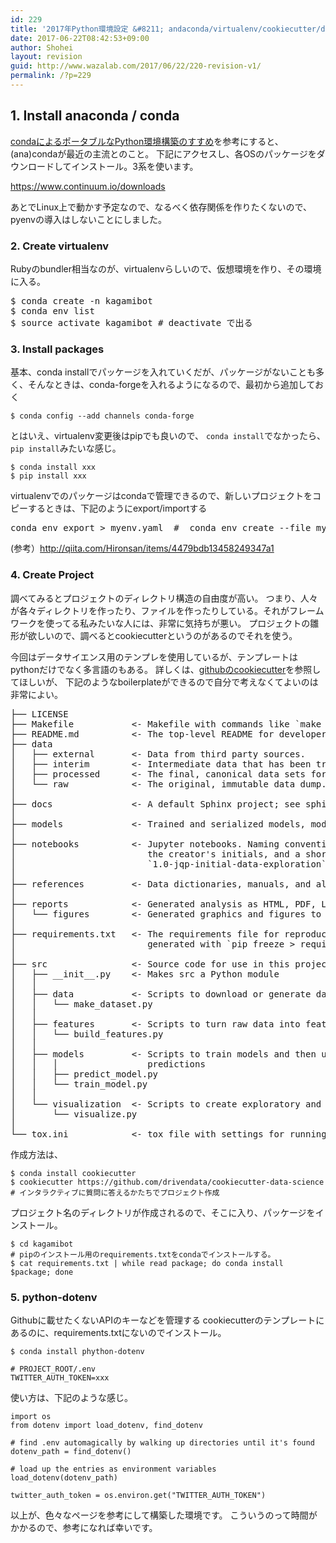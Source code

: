 ```yaml
---
id: 229
title: '2017年Python環境設定 &#8211; andaconda/virtualenv/cookiecutter/dotenv'
date: 2017-06-22T08:42:53+09:00
author: Shohei
layout: revision
guid: http://www.wazalab.com/2017/06/22/220-revision-v1/
permalink: /?p=229
---
```

## 1. Install anaconda / conda 

[condaによるポータブルなPython環境構築のすすめ](http://qiita.com/y__sama/items/5b62d31cb7e6ed50f02c)を参考にすると、(ana)condaが最近の主流とのこと。
下記にアクセスし、各OSのパッケージをダウンロードしてインストール。3系を使います。

https://www.continuum.io/downloads


あとでLinux上で動かす予定なので、なるべく依存関係を作りたくないので、pyenvの導入はしないことにしました。

### 2. Create virtualenv

Rubyのbundler相当なのが、virtualenvらしいので、仮想環境を作り、その環境に入る。

<pre class="lang:default decode:true " >
$ conda create -n kagamibot
$ conda env list
$ source activate kagamibot # deactivate で出る
</pre> 



### 3. Install packages

基本、conda installでパッケージを入れていくだが、パッケージがないことも多く、そんなときは、conda-forgeを入れるようになるので、最初から追加しておく

```
$ conda config --add channels conda-forge
```

とはいえ、virtualenv変更後はpipでも良いので、 `conda install`でなかったら、`pip install`みたいな感じ。

```
$ conda install xxx 
$ pip install xxx
```

virtualenvでのパッケージはcondaで管理できるので、新しいプロジェクトをコピーするときは、下記のようにexport/importする

<pre class="lang:default decode:true " >conda env export &gt; myenv.yaml  #  conda env create --file myenv.yaml</pre> 

(参考）http://qiita.com/Hironsan/items/4479bdb13458249347a1

### 4. Create Project

調べてみるとプロジェクトのディレクトリ構造の自由度が高い。
つまり、人々が各々ディレクトリを作ったり、ファイルを作ったりしている。それがフレームワークを使ってる私みたいな人には、非常に気持ちが悪い。
プロジェクトの雛形が欲しいので、調べるとcookiecutterというのがあるのでそれを使う。


今回はデータサイエンス用のテンプレを使用しているが、テンプレートはpythonだけでなく多言語のもある。
詳しくは、[githubのcookiecutter](https://github.com/audreyr/cookiecutter)を参照してほしいが、
下記のようなboilerplateができるので自分で考えなくてよいのは非常によい。
 
 
<pre class="theme:dark-terminal font-size:11 line-height:12 lang:default decode:true " >├── LICENSE
├── Makefile           &lt;- Makefile with commands like `make data` or `make train`
├── README.md          &lt;- The top-level README for developers using this project.
├── data
│   ├── external       &lt;- Data from third party sources.
│   ├── interim        &lt;- Intermediate data that has been transformed.
│   ├── processed      &lt;- The final, canonical data sets for modeling.
│   └── raw            &lt;- The original, immutable data dump.
│
├── docs               &lt;- A default Sphinx project; see sphinx-doc.org for details
│
├── models             &lt;- Trained and serialized models, model predictions, or model summaries
│
├── notebooks          &lt;- Jupyter notebooks. Naming convention is a number (for ordering),
│                         the creator's initials, and a short `-` delimited description, e.g.
│                         `1.0-jqp-initial-data-exploration`.
│
├── references         &lt;- Data dictionaries, manuals, and all other explanatory materials.
│
├── reports            &lt;- Generated analysis as HTML, PDF, LaTeX, etc.
│   └── figures        &lt;- Generated graphics and figures to be used in reporting
│
├── requirements.txt   &lt;- The requirements file for reproducing the analysis environment, e.g.
│                         generated with `pip freeze &gt; requirements.txt`
│
├── src                &lt;- Source code for use in this project.
│   ├── __init__.py    &lt;- Makes src a Python module
│   │
│   ├── data           &lt;- Scripts to download or generate data
│   │   └── make_dataset.py
│   │
│   ├── features       &lt;- Scripts to turn raw data into features for modeling
│   │   └── build_features.py
│   │
│   ├── models         &lt;- Scripts to train models and then use trained models to make
│   │   │                 predictions
│   │   ├── predict_model.py
│   │   └── train_model.py
│   │
│   └── visualization  &lt;- Scripts to create exploratory and results oriented visualizations
│       └── visualize.py
│
└── tox.ini            &lt;- tox file with settings for running tox; see tox.testrun.org</pre> 



作成方法は、

```
$ conda install cookiecutter
$ cookiecutter https://github.com/drivendata/cookiecutter-data-science 
# インタラクティブに質問に答えるかたちでプロジェクト作成
```

プロジェクト名のディレクトリが作成されるので、そこに入り、パッケージをインストール。

```
$ cd kagamibot 
# pipのインストール用のrequirements.txtをcondaでインストールする。
$ cat requirements.txt | while read package; do conda install $package; done
```



### 5. python-dotenv

Githubに載せたくないAPIのキーなどを管理する
cookiecutterのテンプレートにあるのに、requirements.txtにないのでインストール。

```
$ conda install phython-dotenv

# PROJECT_ROOT/.env
TWITTER_AUTH_TOKEN=xxx
```

使い方は、下記のような感じ。

```
import os
from dotenv import load_dotenv, find_dotenv

# find .env automagically by walking up directories until it's found
dotenv_path = find_dotenv()

# load up the entries as environment variables
load_dotenv(dotenv_path)

twitter_auth_token = os.environ.get("TWITTER_AUTH_TOKEN")
```

以上が、色々なページを参考にして構築した環境です。
こういうのって時間がかかるので、参考になれば幸いです。

